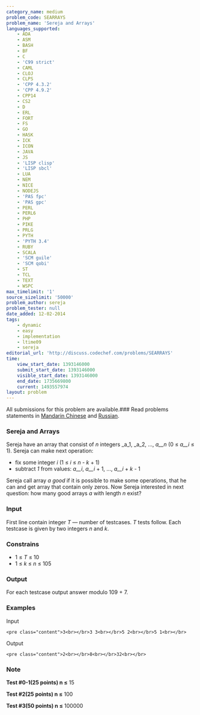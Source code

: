 ```yaml
---
category_name: medium
problem_code: SEARRAYS
problem_name: 'Sereja and Arrays'
languages_supported:
    - ADA
    - ASM
    - BASH
    - BF
    - C
    - 'C99 strict'
    - CAML
    - CLOJ
    - CLPS
    - 'CPP 4.3.2'
    - 'CPP 4.9.2'
    - CPP14
    - CS2
    - D
    - ERL
    - FORT
    - FS
    - GO
    - HASK
    - ICK
    - ICON
    - JAVA
    - JS
    - 'LISP clisp'
    - 'LISP sbcl'
    - LUA
    - NEM
    - NICE
    - NODEJS
    - 'PAS fpc'
    - 'PAS gpc'
    - PERL
    - PERL6
    - PHP
    - PIKE
    - PRLG
    - PYTH
    - 'PYTH 3.4'
    - RUBY
    - SCALA
    - 'SCM guile'
    - 'SCM qobi'
    - ST
    - TCL
    - TEXT
    - WSPC
max_timelimit: '1'
source_sizelimit: '50000'
problem_author: sereja
problem_tester: null
date_added: 12-02-2014
tags:
    - dynamic
    - easy
    - implementation
    - ltime09
    - sereja
editorial_url: 'http://discuss.codechef.com/problems/SEARRAYS'
time:
    view_start_date: 1393146000
    submit_start_date: 1393146000
    visible_start_date: 1393146000
    end_date: 1735669800
    current: 1493557974
layout: problem
---
```

All submissions for this problem are available.###  Read problems statements in [Mandarin Chinese](http://www.codechef.com/download/translated/LTIME09/mandarin/SEARRAYS.pdf) and [Russian](http://www.codechef.com/download/translated/LTIME09/russian/SEARRAYS.pdf).

### Sereja and Arrays

Sereja have an array that consist of _n_ integers _a_1, _a_2, ..., _a__n_ (0 ≤ _a__i_ ≤ 1). Sereja can make next operation:

- fix some integer _i_ (1 ≤ _i_ ≤ _n_ - _k_ + 1)
- subtract _1_ from values: _a__i_, _a__i_ + 1, ..., _a__i_ + _k_ - 1

Sereja call array _a_ _good_ if it is possible to make some operations, that he can and get array that contain only zeros. Now Sereja interested in next question: how many good arrays _a_ with length _n_ exist?



### Input



First line contain integer _T_ — number of testcases. _T_ tests follow. Each testcase is given by two integers _n_ and _k_.

### Constrains

- 1 ≤ _T_ ≤ 10
- 1 ≤ _k_ ≤ _n_ ≤ 105



### Output



For each testcase output answer modulo 109 + 7.



### Examples 



Input

`<pre class="content">3<br></br>3 3<br></br>5 2<br></br>5 1<br></br>`

Output

`<pre class="content">2<br></br>8<br></br>32<br></br>`





### Note

**Test #0-1(25 points) n ≤** 15

**Test #2(25 points) n ≤** 100

**Test #3(50 points) n ≤** 100000